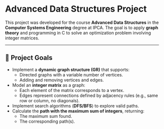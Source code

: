 # Advanced Data Structures Project 

This project was developed for the course **Advanced Data Structures** in the **Computer Systems Engineering** degree at IPCA.
The goal is to apply **graph theory** and programming in C to solve an optimization problem involving integer matrices.

---

## 📌 Project Goals

- Implement a **dynamic graph structure (GR)** that supports:
  - Directed graphs with a variable number of vertices.
  - Adding and removing vertices and edges.
- Model an **integer matrix** as a graph:
  - Each element of the matrix corresponds to a vertex.
  - Edges represent connections defined by adjacency rules (e.g., same row or column, no diagonals).
- Implement search algorithms (**DFS/BFS**) to explore valid paths.
- Calculate the **path with the maximum sum of integers**, returning:
  - The maximum sum found.
  - The corresponding path(s).

 
